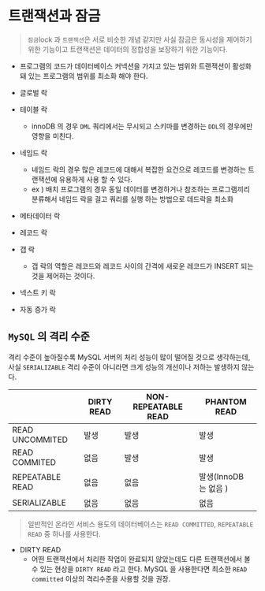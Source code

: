 # 트랜잭션과 잠금

> `잠금`lock 과 `트랜잭션`은 서로 비슷한 개념 같지만 사실 잠금은 동시성을 제어하기 위한 기능이고 트랜잭션은 데이터의 정합성을 보장하기 위한 기능이다.

 - 프로그램의 코드가 데이터베이스 커넥션을 가지고 있는 범위와 트랜잭션이 활성화돼 있는 프로그램의 범위를 최소화 해야 한다.


 - 글로벌 락
 - 테이블 락
   - innoDB 의 경우 `DML` 쿼리에서는 무시되고 스키마를 변경하는 `DDL`의 경우에만 영향을 미친다.
 - 네임드 락
   - 네임드 락의 경우 많은 레코드에 대해서 복잡한 요건으로 레코드를 변경하는 트랜잭션에 유용하게 사용 할 수 있다.
   - ex ) 배치 프로그램의 경우 동일 데이터를 변경하거나 참조하는 프로그램끼리 분류해서 네임드 락을 걸고 쿼리를 실행 하는 방법으로 데드락을 최소화
 - 메타데이터 락
 - 레코드 락
 - 갭 락
   - 갭 락의 역할은 레코드와 레코드 사이의 간격에 새로운 레코드가 INSERT 되는 것을 제어하는 것이다.
 - 넥스트 키 락
 - 자동 증가 락

## `MySQL` 의 격리 수준
격리 수준이 높아질수록 MySQL 서버의 처리 성능이 많이 떨어질 것으로 생각하는데, 사실 `SERIALIZABLE` 격리 수준이 아니라면 크게 성능의 개선이나 저하는 발생하지 않는다.

|                 | DIRTY READ | NON-REPEATABLE READ | PHANTOM READ     |
|-----------------|------------|---------------------|------------------|
| READ UNCOMMITED | 발생         | 발생                  | 발생               |
| READ COMMITED   | 없음         | 발생                  | 발생               |
| REPEATABLE READ | 없음         | 없음                  | 발생(InnoDB 는 없음 ) |
| SERIALIZABLE    | 없음         | 없음                  | 없음               |

> 일반적인 온라인 서비스 용도의 데이터베이스는 `READ COMMITTED`, `REPEATABLE READ` 중 하나를 사용한다.

 - DIRTY READ
   - 어떤 트랜잭션에서 처리한 작업이 완료되지 않았는데도 다른 트랜잭션에서 볼 수 있는 현상을 `DIRTY READ` 라고 한다. MySQL 을 사용한다면 최소한 `READ committed` 이상의 격리수준을 사용할 것을 권장.